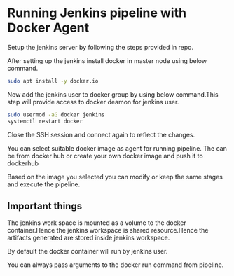 # Running Jenkins pipeline with Docker Agent

Setup the jenkins server by following the steps provided in repo.

After setting up the jenkins install docker in master node using below command.

```sh
sudo apt install -y docker.io
```

Now add the jenkins user to docker group by using below command.This step will provide access to docker deamon for jenkins user.

```sh
sudo usermod -aG docker jenkins
systemctl restart docker
```

Close the SSH session and connect again to reflect the changes.

You can select suitable docker image as agent for running pipeline.
The can be from docker hub or create your own docker image and push it to dockerhub

Based on the image you selected you can modify or keep the same stages and execute the pipeline.

## Important things 

The jenkins work space is mounted as a volume to the docker container.Hence the jenkins workspace is shared resource.Hence the artifacts generated are stored inside jenkins workspace.

By default the docker container will run by jenkins user.

You can always pass arguments to the docker run command from pipeline.
